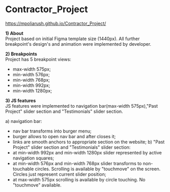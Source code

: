 # Contractor_Project
https://mpoliarush.github.io/Contractor_Project/

**1) About**\
Project based on initial Figma template size (1440px).
All further breakpoint's design's and animation were implemented by developer.

**2) Breakpoints**\
Project has 5 breakpoint views:
- max-width 575px;
- min-width 576px;
- min-width 768px;
- min-width 992px;
- min-width 1280px;


**3) JS features**\
JS features were implemented to navigation bar(max-width 575px),"Past Project" slider section and "Testimonials" slider section.

a) navigation bar:
  - nav bar transforms into burger menu;
  - burger allows to open nav bar and after closes it;
  - links are smooth anchors to appropriate section on the website;
b) "Past Project" slider section and "Testimonials" slider section:
  - at min-width 992px and min-width 1280px slider represented by active navigation squares;
  - at min-width 576px and min-width 768px slider transforms to non-touchable circles. Scrolling is available by "touchmove" on the screen. Circles just represent current slider position;
  - at max-width 575px scrolling is available by circle touching. No "touchmove" available.

